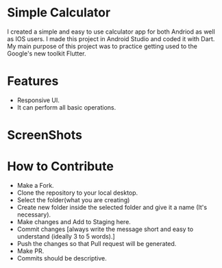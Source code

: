 # Simple Calculator

I created a simple and easy to use calculator app for both Andriod as well as IOS users. I made this project in Android Studio and coded it with Dart. My main purpose of this project was to practice getting used to the Google's new toolkit Flutter.

# Features
* Responsive UI.
* It can perform all basic operations.

# ScreenShots


# How to Contribute
* Make a Fork.
* Clone the repository to your local desktop.
* Select the folder(what you are creating)
* Create new folder inside the selected folder and give it a name (It's necessary).
* Make changes and Add to Staging here.
* Commit changes [always write the message short and easy to understand (ideally 3 to 5 words).]
* Push the changes so that Pull request will be generated.
* Make PR.
* Commits should be descriptive.


   
 
